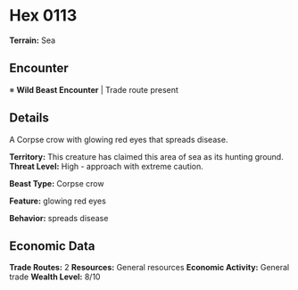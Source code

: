 # Hex 0113

**Terrain:** Sea

## Encounter
※ **Wild Beast Encounter** | Trade route present

## Details
A Corpse crow with glowing red eyes that spreads disease.

**Territory:** This creature has claimed this area of sea as its hunting ground.
**Threat Level:** High - approach with extreme caution.

**Beast Type:** Corpse crow

**Feature:** glowing red eyes

**Behavior:** spreads disease

## Economic Data
**Trade Routes:** 2
**Resources:** General resources
**Economic Activity:** General trade
**Wealth Level:** 8/10
